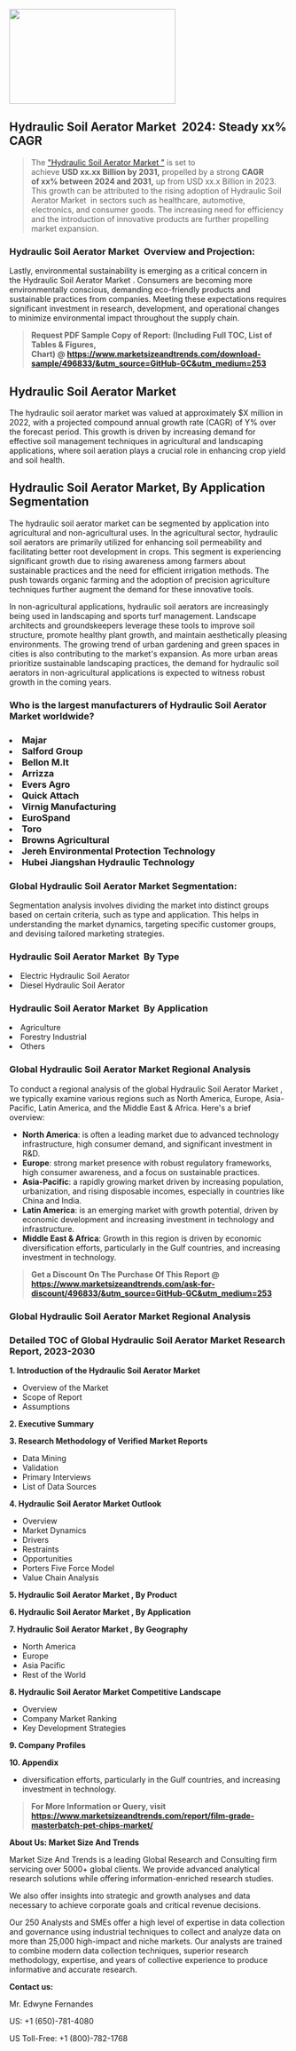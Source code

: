 <p><img class="alignnone size-medium wp-image-20088" src="https://ffe5etoiles.com/wp-content/uploads/2024/12/MST1-300x171.png" alt="" width="300" height="171" /></p><h2 id="ember46" class="ember-view reader-text-block__heading-2">Hydraulic Soil Aerator Market &nbsp;2024: Steady&nbsp;xx% CAGR</h2><blockquote id="ember47" class="ember-view reader-text-block__blockquote">The&nbsp;<a class="app-aware-link " href="https://www.marketsizeandtrends.com/download-sample/496833/&utm_source=GitHub-GC&utm_medium=253" target="_blank" data-test-app-aware-link="">"Hydraulic Soil Aerator Market "</a>&nbsp;is set to achieve&nbsp;<strong>USD&nbsp;xx.xx&nbsp;Billion by 2031,</strong>&nbsp;propelled by a strong&nbsp;<strong>CAGR of&nbsp;xx% between 2024 and 2031,</strong>&nbsp;up from USD xx.x Billion in 2023. This growth can be attributed to the rising adoption of&nbsp;Hydraulic Soil Aerator Market &nbsp;in sectors such as healthcare, automotive, electronics, and consumer goods. The increasing need for efficiency and the introduction of innovative products are further propelling market expansion.</blockquote><h3 id="ember48" class="ember-view reader-text-block__heading-3">Hydraulic Soil Aerator Market &nbsp;Overview and Projection:</h3><p id="ember49" class="ember-view reader-text-block__paragraph">Lastly, environmental sustainability is emerging as a critical concern in the&nbsp;Hydraulic Soil Aerator Market . Consumers are becoming more environmentally conscious, demanding eco-friendly products and sustainable practices from companies. Meeting these expectations requires significant investment in research, development, and operational changes to minimize environmental impact throughout the supply chain.</p><blockquote id="ember50" class="ember-view reader-text-block__blockquote"><strong>Request PDF Sample Copy of Report: (Including Full TOC, List of Tables &amp; Figures, Chart)&nbsp;@&nbsp;<strong><a href="https://www.marketsizeandtrends.com/download-sample/496833/&utm_source=GitHub-GC&utm_medium=253" target="_blank">https://www.marketsizeandtrends.com/download-sample/496833/&utm_source=GitHub-GC&utm_medium=253</a></strong></strong></blockquote><h3 class=""> <h2>Hydraulic Soil Aerator Market</h2><p>The hydraulic soil aerator market was valued at approximately $X million in 2022, with a projected compound annual growth rate (CAGR) of Y% over the forecast period. This growth is driven by increasing demand for effective soil management techniques in agricultural and landscaping applications, where soil aeration plays a crucial role in enhancing crop yield and soil health.</p><h2>Hydraulic Soil Aerator Market, By Application Segmentation</h2><p>The hydraulic soil aerator market can be segmented by application into agricultural and non-agricultural uses. In the agricultural sector, hydraulic soil aerators are primarily utilized for enhancing soil permeability and facilitating better root development in crops. This segment is experiencing significant growth due to rising awareness among farmers about sustainable practices and the need for efficient irrigation methods. The push towards organic farming and the adoption of precision agriculture techniques further augment the demand for these innovative tools.</p><p>In non-agricultural applications, hydraulic soil aerators are increasingly being used in landscaping and sports turf management. Landscape architects and groundskeepers leverage these tools to improve soil structure, promote healthy plant growth, and maintain aesthetically pleasing environments. The growing trend of urban gardening and green spaces in cities is also contributing to the market's expansion. As more urban areas prioritize sustainable landscaping practices, the demand for hydraulic soil aerators in non-agricultural applications is expected to witness robust growth in the coming years.</p></h3><h3 id="" class="">Who is the largest manufacturers of&nbsp;Hydraulic Soil Aerator Market worldwide?</h3><h3 class=""></Li><Li>Majar</Li><Li> Salford Group</Li><Li> Bellon M.It</Li><Li> Arrizza</Li><Li> Evers Agro</Li><Li> Quick Attach</Li><Li> Virnig Manufacturing</Li><Li> EuroSpand</Li><Li> Toro</Li><Li> Browns Agricultural</Li><Li> Jereh Environmental Protection Technology</Li><Li> Hubei Jiangshan Hydraulic Technology</h3><h3 id="ember53" class="ember-view reader-text-block__heading-3">Global&nbsp;Hydraulic Soil Aerator Market Segmentation:</h3><p id="ember54" class="ember-view reader-text-block__paragraph">Segmentation analysis involves dividing the market into distinct groups based on certain criteria, such as type and application. This helps in understanding the market dynamics, targeting specific customer groups, and devising tailored marketing strategies.</p><h3 id="" class="">Hydraulic Soil Aerator Market &nbsp;By Type</h3><p></Li><Li>Electric Hydraulic Soil Aerator</Li><Li> Diesel Hydraulic Soil Aerator</p><h3 id="" class="">Hydraulic Soil Aerator Market &nbsp;By Application</h3><p class=""></Li><Li>Agriculture</Li><Li> Forestry Industrial</Li><Li> Others</p><h3 id="ember62" class="ember-view reader-text-block__heading-3">Global Hydraulic Soil Aerator Market Regional Analysis</h3><p id="ember63" class="ember-view reader-text-block__paragraph">To conduct a regional analysis of the global Hydraulic Soil Aerator Market , we typically examine various regions such as North America, Europe, Asia-Pacific, Latin America, and the Middle East &amp; Africa. Here's a brief overview:</p><ul><li><strong>North America</strong>: is often a leading market due to advanced technology infrastructure, high consumer demand, and significant investment in R&amp;D.</li><li><strong>Europe</strong>: strong market presence with robust regulatory frameworks, high consumer awareness, and a focus on sustainable practices.</li><li><strong>Asia-Pacific</strong>: a rapidly growing market driven by increasing population, urbanization, and rising disposable incomes, especially in countries like China and India.</li><li><strong>Latin America</strong>: is an emerging market with growth potential, driven by economic development and increasing investment in technology and infrastructure.</li><li><strong>Middle East &amp; Africa</strong>: Growth in this region is driven by economic diversification efforts, particularly in the Gulf countries, and increasing investment in technology.</li></ul><blockquote id="ember61" class="ember-view reader-text-block__blockquote"><strong>Get a Discount On The Purchase Of This Report @ <strong><a href="https://html-cleaner.com/" target="">https://www.marketsizeandtrends.com/ask-for-discount/496833/&utm_source=GitHub-GC&utm_medium=253</a></strong></strong></blockquote><h3 id="ember62" class="ember-view reader-text-block__heading-3">Global Hydraulic Soil Aerator Market Regional Analysis</h3><h3 id="" class="">Detailed TOC of Global Hydraulic Soil Aerator Market Research Report, 2023-2030</h3><p id="" class=""><strong>1. Introduction of the Hydraulic Soil Aerator Market </strong></p><ul><li>Overview of the Market</li><li>Scope of Report</li><li>Assumptions</li></ul><p id="" class=""><strong>2. Executive Summary</strong></p><p id="" class=""><strong>3. Research Methodology of Verified Market Reports</strong></p><ul><li>Data Mining</li><li>Validation</li><li>Primary Interviews</li><li>List of Data Sources</li></ul><p id="" class=""><strong>4. Hydraulic Soil Aerator Market Outlook</strong></p><ul><li>Overview</li><li>Market Dynamics</li><li>Drivers</li><li>Restraints</li><li>Opportunities</li><li>Porters Five Force Model</li><li>Value Chain Analysis</li></ul><p id="" class=""><strong>5. Hydraulic Soil Aerator Market , By Product</strong></p><p id="" class=""><strong>6. Hydraulic Soil Aerator Market , By Application</strong></p><p id="" class=""><strong>7. Hydraulic Soil Aerator Market , By Geography</strong></p><ul><li>North America</li><li>Europe</li><li>Asia Pacific</li><li>Rest of the World</li></ul><p id="" class=""><strong>8. Hydraulic Soil Aerator Market Competitive Landscape</strong></p><ul><li>Overview</li><li>Company Market Ranking</li><li>Key Development Strategies</li></ul><p id="" class=""><strong>9. Company Profiles</strong></p><p id="" class=""><strong>10. Appendix</strong></p><ul><li>diversification efforts, particularly in the Gulf countries, and increasing investment in technology.</li></ul><blockquote id="ember65" class="ember-view reader-text-block__blockquote"><strong>For More Information or Query, visit <strong><strong><a href="https://html-cleaner.com/" target="">https://www.marketsizeandtrends.com/report/film-grade-masterbatch-pet-chips-market/</a></strong></strong></strong></blockquote><p id="" class=""><strong>About Us: Market Size And Trends</strong></p><p id="" class="">Market Size And Trends is a leading Global Research and Consulting firm servicing over 5000+ global clients. We provide advanced analytical research solutions while offering information-enriched research studies.</p><p id="" class="">We also offer insights into strategic and growth analyses and data necessary to achieve corporate goals and critical revenue decisions.</p><p id="" class="">Our 250 Analysts and SMEs offer a high level of expertise in data collection and governance using industrial techniques to collect and analyze data on more than 25,000 high-impact and niche markets. Our analysts are trained to combine modern data collection techniques, superior research methodology, expertise, and years of collective experience to produce informative and accurate research.</p><p id="" class=""><strong>Contact us:</strong></p><p id="" class="">Mr. Edwyne Fernandes</p><p id="" class="">US: +1 (650)-781-4080</p><p id="" class="">US Toll-Free: +1 (800)-782-1768</p>
